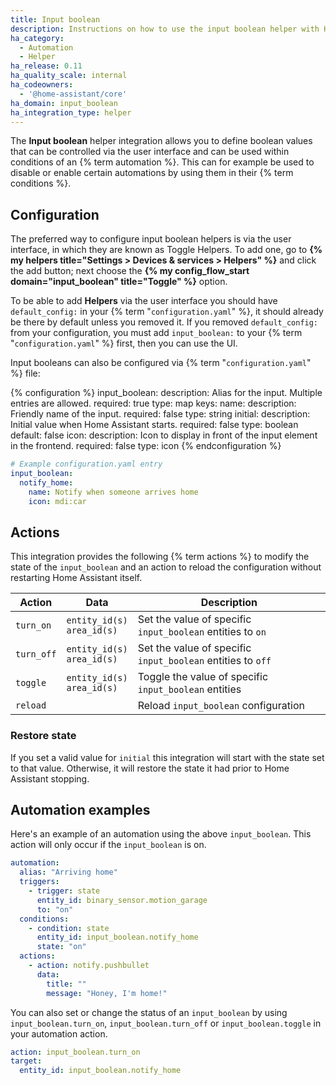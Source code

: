 ```yaml
---
title: Input boolean
description: Instructions on how to use the input boolean helper with Home Assistant.
ha_category:
  - Automation
  - Helper
ha_release: 0.11
ha_quality_scale: internal
ha_codeowners:
  - '@home-assistant/core'
ha_domain: input_boolean
ha_integration_type: helper
---
```


The **Input boolean** helper integration allows you to define boolean values that
can be controlled via the user interface and can be used within conditions of
an {% term automation %}. This can for example be used to disable or enable certain
automations by using them in their {% term conditions %}.

## Configuration

The preferred way to configure input boolean helpers is via the user interface,
in which they are known as Toggle Helpers. To add one, go to
**{% my helpers title="Settings > Devices & services > Helpers" %}** and click the add button;
next choose the **{% my config_flow_start domain="input_boolean" title="Toggle" %}** option.

To be able to add **Helpers** via the user interface you should have
`default_config:` in your {% term "`configuration.yaml`" %}, it should already be there by
default unless you removed it. If you removed `default_config:` from your
configuration, you must add `input_boolean:` to your {% term "`configuration.yaml`" %} first,
then you can use the UI.

Input booleans can also be configured via {% term "`configuration.yaml`" %} file:

{% configuration %}
  input_boolean:
    description: Alias for the input. Multiple entries are allowed.
    required: true
    type: map
    keys:
      name:
        description: Friendly name of the input.
        required: false
        type: string
      initial:
        description: Initial value when Home Assistant starts.
        required: false
        type: boolean
        default: false
      icon:
        description: Icon to display in front of the input element in the frontend.
        required: false
        type: icon
{% endconfiguration %}

```yaml
# Example configuration.yaml entry
input_boolean:
  notify_home:
    name: Notify when someone arrives home
    icon: mdi:car
```

## Actions

This integration provides the following {% term actions %} to modify the state of the
`input_boolean` and an action to reload the configuration without restarting
Home Assistant itself.

| Action     | Data                           | Description                                                 |
| ---------- | ------------------------------ | ----------------------------------------------------------- |
| `turn_on`  | `entity_id(s)`<br>`area_id(s)` | Set the value of specific `input_boolean` entities to `on`  |
| `turn_off` | `entity_id(s)`<br>`area_id(s)` | Set the value of specific `input_boolean` entities to `off` |
| `toggle`   | `entity_id(s)`<br>`area_id(s)` | Toggle the value of specific `input_boolean` entities       |
| `reload`   |                                | Reload `input_boolean` configuration                        |

### Restore state

If you set a valid value for `initial` this integration will start with the state
set to that value. Otherwise, it will restore the state it had prior to
Home Assistant stopping.

## Automation examples

Here's an example of an automation using the above `input_boolean`. This action
will only occur if the `input_boolean` is on.

```yaml
automation:
  alias: "Arriving home"
  triggers:
    - trigger: state
      entity_id: binary_sensor.motion_garage
      to: "on"
  conditions:
    - condition: state
      entity_id: input_boolean.notify_home
      state: "on"
  actions:
    - action: notify.pushbullet
      data:
        title: ""
        message: "Honey, I'm home!"
```

You can also set or change the status of an `input_boolean` by using
`input_boolean.turn_on`, `input_boolean.turn_off` or `input_boolean.toggle` in
your automation action.

```yaml
action: input_boolean.turn_on
target:
  entity_id: input_boolean.notify_home
```
